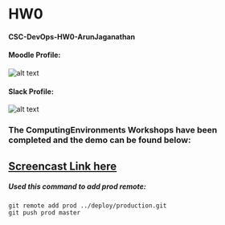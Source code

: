 # HW0
#### CSC-DevOps-HW0-ArunJaganathan


#### Moodle Profile: 
![alt text](https://github.ncsu.edu/ajagana/HW0/blob/master/imgs/1.png "Logo Title Text 1")


#### Slack Profile: 
![alt text](https://github.ncsu.edu/ajagana/HW0/blob/master/imgs/2.png "Logo Title Text 1")

### The ComputingEnvironments Workshops have been completed and the demo can be found below:

## [Screencast Link here](https://youtu.be/Alu5Vt5-t4w)



##### Used this command to add prod remote:
``` 
git remote add prod ../deploy/production.git
git push prod master
```
